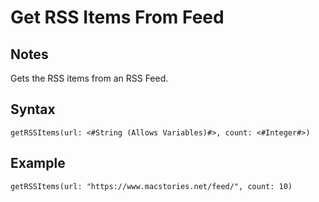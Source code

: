 # Get RSS Items From Feed
## Notes
Gets the RSS items from an RSS Feed.
## Syntax
```
getRSSItems(url: <#String (Allows Variables)#>, count: <#Integer#>)
```
## Example
```
getRSSItems(url: "https://www.macstories.net/feed/", count: 10)
```